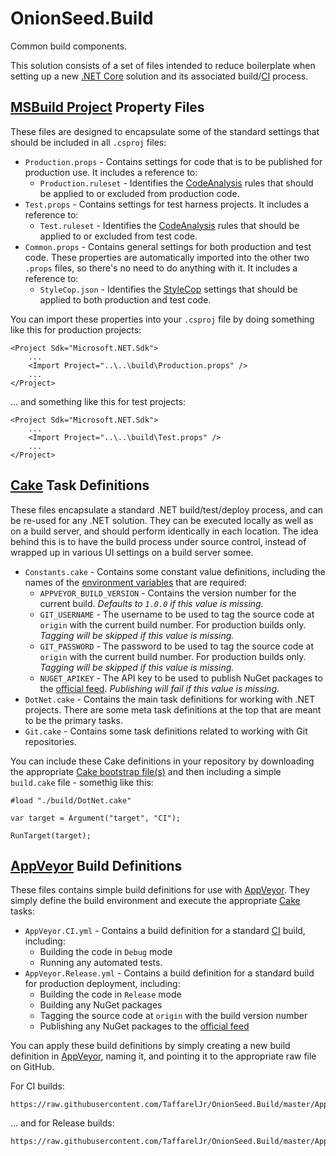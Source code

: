 # OnionSeed.Build

Common build components.

This solution consists of a set of files intended to reduce boilerplate when setting up a new [.NET Core](https://docs.microsoft.com/en-us/dotnet/core/) solution and its associated build/[CI](https://en.wikipedia.org/wiki/Continuous_integration) process.

## [MSBuild Project](https://docs.microsoft.com/en-us/aspnet/web-forms/overview/deployment/web-deployment-in-the-enterprise/understanding-the-project-file) Property Files

These files are designed to encapsulate some of the standard settings that should be included in all `.csproj` files:

* `Production.props` - Contains settings for code that is to be published for production use. It includes a reference to:
	* `Production.ruleset` - Identifies the [CodeAnalysis](https://docs.microsoft.com/en-us/dotnet/csharp/roslyn-sdk/) rules that should be applied to or excluded from production code.
* `Test.props` - Contains settings for test harness projects. It includes a reference to:
	* `Test.ruleset` - Identifies the [CodeAnalysis](https://docs.microsoft.com/en-us/dotnet/csharp/roslyn-sdk/) rules that should be applied to or excluded from test code.
* `Common.props` - Contains general settings for both production and test code. These properties are automatically imported into the other two `.props` files, so there's no need to do anything with it. It includes a reference to:
	* `StyleCop.json` - Identifies the [StyleCop](https://github.com/StyleCop/StyleCop) settings that should be applied to both production and test code.

You can import these properties into your `.csproj` file by doing something like this for production projects:
```
<Project Sdk="Microsoft.NET.Sdk">
	...
	<Import Project="..\..\build\Production.props" />
	...
</Project>
```

... and something like this for test projects:
```
<Project Sdk="Microsoft.NET.Sdk">
	...
	<Import Project="..\..\build\Test.props" />
	...
</Project>
```

## [Cake](https://cakebuild.net/) Task Definitions

These files encapsulate a standard .NET build/test/deploy process, and can be re-used for any .NET solution. They can be executed locally as well as on a build server, and should perform identically in each location. The idea behind this is to have the build process under source control, instead of wrapped up in various UI settings on a build server somee.

* `Constants.cake` - Contains some constant value definitions, including the names of the [environment variables](https://en.wikipedia.org/wiki/Environment_variable) that are required:
	* `APPVEYOR_BUILD_VERSION` - Contains the version number for the current build. _Defaults to `1.0.0` if this value is missing._
	* `GIT_USERNAME` - The username to be used to tag the source code at `origin` with the current build number. For production builds only. _Tagging will be skipped if this value is missing._
	* `GIT_PASSWORD` - The password to be used to tag the source code at `origin` with the current build number. For production builds only. _Tagging will be skipped if this value is missing._
	* `NUGET_APIKEY` - The API key to be used to publish NuGet packages to the [official feed](https://www.nuget.org/). _Publishing will fail if this value is missing._
* `DotNet.cake` - Contains the main task definitions for working with .NET projects. There are some meta task definitions at the top that are meant to be the primary tasks.
* `Git.cake` - Contains some task definitions related to working with Git repositories.

You can include these Cake definitions in your repository by downloading the appropriate [Cake bootstrap file(s)](https://cakebuild.net/docs/tutorials/setting-up-a-new-project) and then including a simple `build.cake` file - somethig like this:
```
#load "./build/DotNet.cake"

var target = Argument("target", "CI");

RunTarget(target);
```

## [AppVeyor](https://www.appveyor.com/) Build Definitions

These files contains simple build definitions for use with [AppVeyor](https://www.appveyor.com/). They simply define the build environment and execute the appropriate [Cake](https://cakebuild.net/) tasks:

* `AppVeyor.CI.yml` - Contains a build definition for a standard [CI](https://en.wikipedia.org/wiki/Continuous_integration) build, including:
	* Building the code in `Debug` mode
	* Running any automated tests.
* `AppVeyor.Release.yml` - Contains a build definition for a standard build for production deployment, including:
	* Building the code in `Release` mode
	* Building any NuGet packages
	* Tagging the source code at `origin` with the build version number
	* Publishing any NuGet packages to the [official feed](https://www.nuget.org/)

You can apply these build definitions by simply creating a new build definition in [AppVeyor](https://www.appveyor.com/), naming it, and pointing it to the appropriate raw file on GitHub.

For CI builds:
```
https://raw.githubusercontent.com/TaffarelJr/OnionSeed.Build/master/AppVeyor.CI.yml
```

... and for Release builds:
```
https://raw.githubusercontent.com/TaffarelJr/OnionSeed.Build/master/AppVeyor.Release.yml
```
